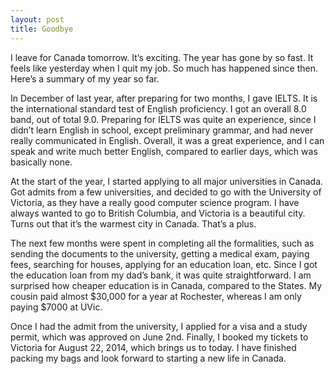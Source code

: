 ```yaml
---
layout: post
title: Goodbye
---
```


I leave for Canada tomorrow. It’s exciting. The year has gone by so fast. It feels like yesterday when I quit my job. So much has happened since then. Here’s a summary of my year so far.

In December of last year, after preparing for two months, I gave IELTS. It is the international standard test of English proficiency. I got an overall 8.0 band, out of total 9.0. Preparing for IELTS was quite an experience, since I didn’t learn English in school, except preliminary grammar, and had never really communicated in English. Overall, it was a great experience, and I can speak and write much better English, compared to earlier days, which was basically none.

At the start of the year, I started applying to all major universities in Canada. Got admits from a few universities, and decided to go with the University of Victoria, as they have a really good computer science program. I have always wanted to go to British Columbia, and Victoria is a beautiful city. Turns out that it’s the warmest city in Canada. That’s a plus.

The next few months were spent in completing all the formalities, such as sending the documents to the university, getting a medical exam, paying fees, searching for houses, applying for an education loan, etc. Since I got the education loan from my dad’s bank, it was quite straightforward. I am surprised how cheaper education is in Canada, compared to the States. My cousin paid almost $30,000 for a year at Rochester, whereas I am only paying $7000 at UVic.

Once I had the admit from the university, I applied for a visa and a study permit, which was approved on June 2nd. Finally, I booked my tickets to Victoria for August 22, 2014, which brings us to today. I have finished packing my bags and look forward to starting a new life in Canada.